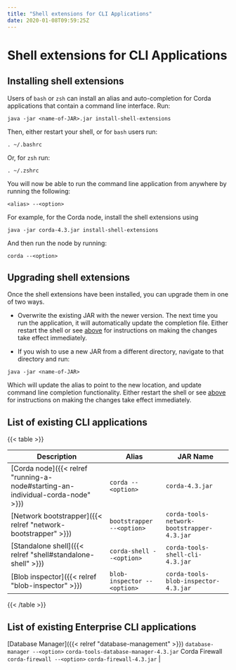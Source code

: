 ```yaml
---
title: "Shell extensions for CLI Applications"
date: 2020-01-08T09:59:25Z
---
```



# Shell extensions for CLI Applications

## Installing shell extensions
Users of `bash` or `zsh` can install an alias and auto-completion for Corda applications that contain a command line interface. Run:

```shell
java -jar <name-of-JAR>.jar install-shell-extensions
```
Then, either restart your shell, or for `bash` users run:

```shell
. ~/.bashrc
```
Or, for `zsh` run:

```shell
. ~/.zshrc
```
You will now be able to run the command line application from anywhere by running the following:

```shell
<alias> --<option>
```
For example, for the Corda node, install the shell extensions using

```shell
java -jar corda-4.3.jar install-shell-extensions
```
And then run the node by running:

```shell
corda --<option>
```

## Upgrading shell extensions
Once the shell extensions have been installed, you can upgrade them in one of two ways.


* Overwrite the existing JAR with the newer version. The next time you run the application, it will automatically update
                        the completion file. Either restart the shell or see [above](#installing-shell-extensions) for instructions
                        on making the changes take effect immediately.


* If you wish to use a new JAR from a different directory, navigate to that directory and run:

```shell
java -jar <name-of-JAR>
```
Which will update the alias to point to the new location, and update command line completion functionality. Either
                        restart the shell or see [above](#installing-shell-extensions) for instructions on making the changes take effect immediately.



## List of existing CLI applications

{{< table >}}

|Description|Alias|JAR Name|
|---------------------------------------------------------|------------------------------|----------------------------------------------------------|
|[Corda node]({{< relref "running-a-node#starting-an-individual-corda-node" >}})|`corda --<option>`|`corda-4.3.jar`|
|[Network bootstrapper]({{< relref "network-bootstrapper" >}})|`bootstrapper --<option>`|`corda-tools-network-bootstrapper-4.3.jar`|
|[Standalone shell]({{< relref "shell#standalone-shell" >}})|`corda-shell --<option>`|`corda-tools-shell-cli-4.3.jar`|
|[Blob inspector]({{< relref "blob-inspector" >}})|`blob-inspector --<option>`|`corda-tools-blob-inspector-4.3.jar`|

{{< /table >}}

## List of existing Enterprise CLI applications
[Database Manager]({{< relref "database-management" >}})                `database-manager --<option>`  `corda-tools-database-manager-4.3.jar`
                Corda Firewall          `corda-firewall --<option>`    `corda-firewall-4.3.jar`                                 |


